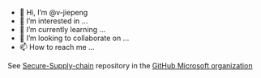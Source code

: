 - 👋 Hi, I’m @v-jiepeng
- 👀 I’m interested in ...
- 🌱 I’m currently learning ...
- 💞️ I’m looking to collaborate on ...
- 📫 How to reach me ...

<!---
v-jiepeng/v-jiepeng is a ✨ special ✨ repository because its `README.md` (this file) appears on your GitHub profile.
You can click the Preview link to take a look at your changes.
--->
See [Secure-Supply-chain](https://github.com/microsoft/Secure-Supply-Chain) repository in the [GitHub Microsoft organization](https://github.com/microsoft)
